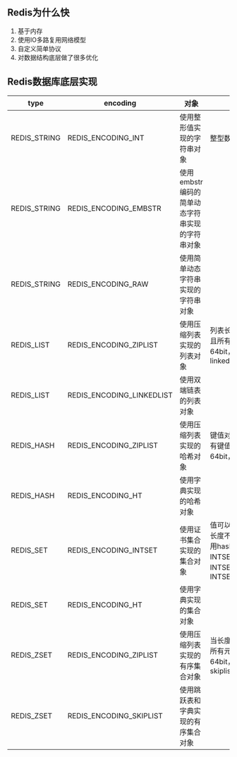 
## Redis为什么快
1. 基于内存
2. 使用IO多路复用网络模型
3. 自定义简单协议
4. 对数据结构底层做了很多优化

## Redis数据库底层实现

| type | encoding | 对象 | 条件 |
| --- | --- | --- | --- |
| REDIS_STRING | REDIS_ENCODING_INT | 使用整形值实现的字符串对象 | 整型数据 |
| REDIS_STRING | REDIS_ENCODING_EMBSTR | 使用embstr编码的简单动态字符串实现的字符串对象 | 
| REDIS_STRING | REDIS_ENCODING_RAW | 使用简单动态字符串实现的字符串对象 | |
| REDIS_LIST | REDIS_ENCODING_ZIPLIST | 使用压缩列表实现的列表对象 | 列表长度小于512，并且所有元素长度都小于64bit，否则使用linkedlist |
| REDIS_LIST | REDIS_ENCODING_LINKEDLIST | 使用双端链表的列表对象 | |
| REDIS_HASH | REDIS_ENCODING_ZIPLIST | 使用压缩列表实现的哈希对象 | 键值对小512，并且所有键值对的长度都小于64bit，否则使用hash |
| REDIS_HASH | REDIS_ENCODING_HT | 使用字典实现的哈希对象 | |
| REDIS_SET | REDIS_ENCODING_INTSET | 使用证书集合实现的集合对象 | 值可以转成整型，并且长度不超过512，否则用hash，有三种：INTSET_ENC_INT16、INTSET_ENC_INT32、INTSET_ENC_INT64 |
| REDIS_SET | REDIS_ENCODING_HT | 使用字典实现的集合对象 | |
| REDIS_ZSET | REDIS_ENCODING_ZIPLIST | 使用压缩列表实现的有序集合对象 | 当长度小于128，并且所有元素的度都小于64bit，否则使用skiplist |
| REDIS_ZSET | REDIS_ENCODING_SKIPLIST | 使用跳跃表和字典实现的有序集合对象 | |
